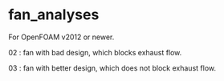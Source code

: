 # fan_analyses

For OpenFOAM v2012 or newer.

02 : fan with bad design, which blocks exhaust flow.

03 : fan with better design, which does not block exhaust flow.

